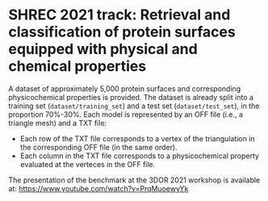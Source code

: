 # SHREC 2021 track: Retrieval and classification of protein surfaces equipped with physical and chemical properties


A dataset of approximately 5,000 protein surfaces and corresponding physicochemical properties is provided. The dataset is already split into a training set (`dataset/training_set`) and a test set (`dataset/test_set`),  in the proportion 70%-30%. Each model is represented by an OFF file (i.e., a triangle mesh) and a TXT file: 
- Each row of the TXT file corresponds to a vertex of the triangulation in the corresponding OFF file (in the same order).
- Each column in the TXT file corresponds to a physicochemical property evaluated at the verteces in the OFF file. 

The presentation of the benchmark at the 3DOR 2021 workshop is available at:
https://www.youtube.com/watch?v=PrqMuoewyYk
